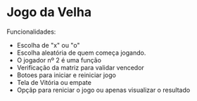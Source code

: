 # Jogo da Velha

Funcionalidades:

- Escolha de "x" ou "o"
- Escolha aleatória de quem começa jogando.
- O jogador nº 2 é uma função
- Verificação da matriz para validar vencedor
- Botoes para iniciar e reiniciar jogo
- Tela de Vitória ou empate
- Opçãp para reniciar o jogo ou apenas visualizar o resultado
